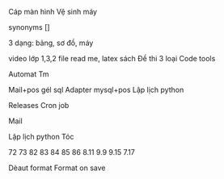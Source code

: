 <!-- ASUS -->

Cáp màn hình
Vệ sinh máy

<!-- fbclid -->
<!-- Nhạc -->
<!-- Latex mẫu -->
<!-- Auto 123 host -->

<!-- !Html link map -->
<!-- !Tóc -->

<!-- 20232 -->
<!-- HHTQĐ -->
<!-- Tech -->
<!-- Mật mã -->

synonyms []

3 dạng: bảng, sơ đồ, máy

<!-- !Chiều nay mật mã -->

video lớp 1,3,2
file read me, latex
sách
Đề thi
3 loại
Code tools

<!--  -->

Automat
Tm

<!-- Kho -->
<!-- !BT KHO -->

<!-- Design patern Python oop -->
<!-- Auto py -->

Mail+pos gél sql Adapter mysql+pos
Lập lịch python

<!-- !relase git python -->

<!-- GitHub Action -->

Releases
Cron job

Mail

Lập lịch python
Tóc

<!-- !vscode -->

<!-- Vscode   -->

72 73 82 83 84 85 86 8.11 9.9 9.15 7.17

Dèaut format
Format on save
